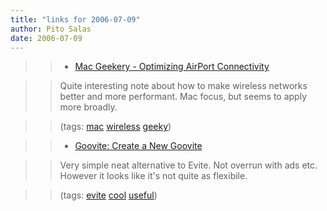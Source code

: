 ```yaml
---
title: "links for 2006-07-09"
author: Pito Salas
date: 2006-07-09
---
```



>>

>>   * [Mac Geekery - Optimizing AirPort
Connectivity](<http://www.macgeekery.com/hacks/hardware/optimizing_airport_connectivity>)

>>

>> Quite interesting note about how to make wireless networks better and more
performant. Mac focus, but seems to apply more broadly.

>>

>> (tags: [mac](<http://del.icio.us/pitosalas/mac>)
[wireless](<http://del.icio.us/pitosalas/wireless>)
[geeky](<http://del.icio.us/pitosalas/geeky>))

>>

>>   * [Goovite: Create a New Goovite](<http://www.goovite.com/index.php>)

>>

>> Very simple neat alternative to Evite. Not overrun with ads etc. However it
looks like it's not quite as flexibile.

>>

>> (tags: [evite](<http://del.icio.us/pitosalas/evite>)
[cool](<http://del.icio.us/pitosalas/cool>)
[useful](<http://del.icio.us/pitosalas/useful>))

>>

>>


